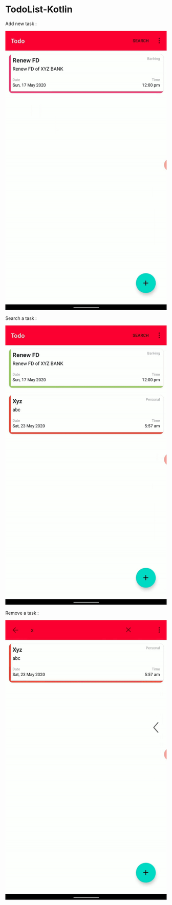 # TodoList-Kotlin

Add new task : 

![](/extra/AddNewTask.gif)

Search a task :

![](/extra/SearchTask.gif)

Remove a task : 

![](/extra/CompleteOrDeleteTask.gif)
